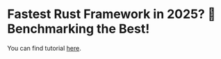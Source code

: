 # Fastest Rust Framework in 2025? 🚀 Benchmarking the Best!

You can find tutorial [here](https://youtu.be/7gTxY5J2oqk).
